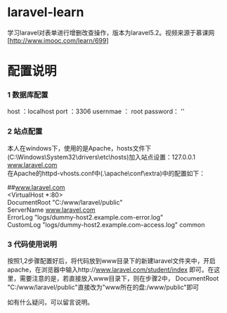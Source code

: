 # laravel-learn

学习laravel对表单进行增删改查操作，版本为laravel5.2。视频来源于慕课网[http://www.imooc.com/learn/699]

# 配置说明

### 1 数据库配置

host ：localhost
port ：3306
usernmae ： root
password： ''

### 2 站点配置

本人在windows下，使用的是Apache，hosts文件下(C:\Windows\System32\drivers\etc\hosts)加入站点设置：127.0.0.1  www.laravel.com  
在Apache的httpd-vhosts.conf中(.\apache\conf\extra)中的配置如下：  
 
##www.laravel.com    
<VirtualHost *:80>   
    DocumentRoot "C:/www/laravel/public"  
    ServerName www.laravel.com  
    ErrorLog "logs/dummy-host2.example.com-error.log"  
    CustomLog "logs/dummy-host2.example.com-access.log" common  
</VirtualHost>  


### 3 代码使用说明

按照1,2步骤配置好后，将代码放到www目录下的新建laravel文件夹中，开启apache，在浏览器中输入http://www.laravel.com/student/index  即可。在这里，需要注意的是，若直接放入www目录下，则在步骤2中， DocumentRoot "C:/www/laravel/public"直接改为"www所在的盘:/www/public"即可
   

   如有什么疑问，可以留言说明。